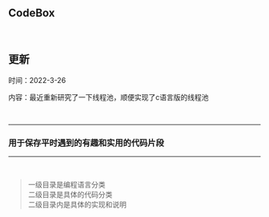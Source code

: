 ﻿## CodeBox


<br>

## 更新

时间：2022-3-26

内容：最近重新研究了一下线程池，顺便实现了c语言版的线程池

<br>

----

### 用于保存平时遇到的有趣和实用的代码片段


-----

<br>

> 一级目录是编程语言分类  <br>
> 二级目录是具体的代码分类 <br>
> 二级目录内是具体的实现和说明 <br>

<br>